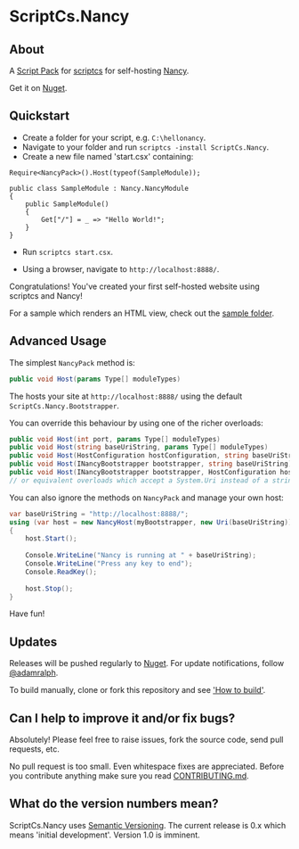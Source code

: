 # ScriptCs.Nancy

## About

A [Script Pack](https://github.com/scriptcs/scriptcs/wiki/Script-Packs) for [scriptcs](https://github.com/scriptcs/scriptcs) for self-hosting [Nancy](https://github.com/NancyFx/Nancy).

Get it on [Nuget](https://nuget.org/packages/ScriptCs.Nancy/).

## Quickstart

* Create a folder for your script, e.g. `C:\hellonancy`.
* Navigate to your folder and run `scriptcs -install ScriptCs.Nancy`.
* Create a new file named 'start.csx' containing:

```
Require<NancyPack>().Host(typeof(SampleModule));

public class SampleModule : Nancy.NancyModule
{
    public SampleModule()
    {
        Get["/"] = _ => "Hello World!";
    }
}
```

* Run `scriptcs start.csx`.

* Using a browser, navigate to `http://localhost:8888/`.

Congratulations! You've created your first self-hosted website using scriptcs and Nancy!

For a sample which renders an HTML view, check out the [sample folder](https://github.com/adamralph/scriptcs-nancy/tree/master/src/sample).

## Advanced Usage

The simplest `NancyPack` method is:
```C#
public void Host(params Type[] moduleTypes)
```
The  hosts your site at `http://localhost:8888/` using the default `ScriptCs.Nancy.Bootstrapper`.

You can override this behaviour by using one of the richer overloads:
```C#
public void Host(int port, params Type[] moduleTypes)
public void Host(string baseUriString, params Type[] moduleTypes)
public void Host(HostConfiguration hostConfiguration, string baseUriString, params Type[] moduleTypes)
public void Host(INancyBootstrapper bootstrapper, string baseUriString)
public void Host(INancyBootstrapper bootstrapper, HostConfiguration hostConfiguration, string baseUriString)
// or equivalent overloads which accept a System.Uri instead of a string for the base URI
```
You can also ignore the methods on `NancyPack` and manage your own host:
```C#
var baseUriString = "http://localhost:8888/";
using (var host = new NancyHost(myBootstrapper, new Uri(baseUriString)))
{
    host.Start();
    
    Console.WriteLine("Nancy is running at " + baseUriString);
    Console.WriteLine("Press any key to end");
    Console.ReadKey();
    
    host.Stop();
}
```

Have fun!

## Updates

Releases will be pushed regularly to [Nuget](https://nuget.org/packages/ScriptCs.Nancy/). For update notifications, follow [@adamralph](https://twitter.com/#!/adamralph).

To build manually, clone or fork this repository and see ['How to build'](https://github.com/adamralph/scriptcs-nancy/blob/master/how_to_build.md).

## Can I help to improve it and/or fix bugs? ##

Absolutely! Please feel free to raise issues, fork the source code, send pull requests, etc.

No pull request is too small. Even whitespace fixes are appreciated. Before you contribute anything make sure you read [CONTRIBUTING.md](https://github.com/adamralph/scriptcs-nancy/blob/master/CONTRIBUTING.md).

## What do the version numbers mean? ##

ScriptCs.Nancy uses [Semantic Versioning](http://semver.org/). The current release is 0.x which means 'initial development'. Version 1.0 is imminent.